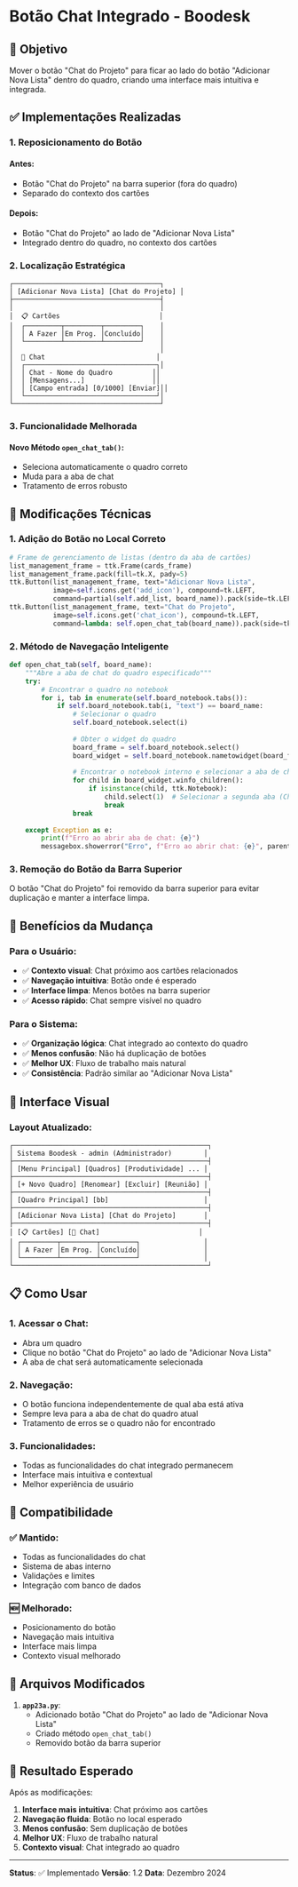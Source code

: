 # Botão Chat Integrado - Boodesk

## 🎯 Objetivo

Mover o botão "Chat do Projeto" para ficar ao lado do botão "Adicionar Nova Lista" dentro do quadro, criando uma interface mais intuitiva e integrada.

## ✅ Implementações Realizadas

### 1. **Reposicionamento do Botão**

#### Antes:
- Botão "Chat do Projeto" na barra superior (fora do quadro)
- Separado do contexto dos cartões

#### Depois:
- Botão "Chat do Projeto" ao lado de "Adicionar Nova Lista"
- Integrado dentro do quadro, no contexto dos cartões

### 2. **Localização Estratégica**

```
┌─────────────────────────────────────┐
│ [Adicionar Nova Lista] [Chat do Projeto] │
├─────────────────────────────────────┤
│                                     │
│  📋 Cartões                         │
│  ┌─────────┬─────────┬─────────┐    │
│  │ A Fazer │Em Prog. │Concluído│    │
│  └─────────┴─────────┴─────────┘    │
│                                     │
│  💬 Chat                            │
│  ┌─────────────────────────────────┐│
│  │ Chat - Nome do Quadro          ││
│  │ [Mensagens...]                 ││
│  │ [Campo entrada] [0/1000] [Enviar]││
│  └─────────────────────────────────┘│
└─────────────────────────────────────┘
```

### 3. **Funcionalidade Melhorada**

#### Novo Método `open_chat_tab()`:
- Seleciona automaticamente o quadro correto
- Muda para a aba de chat
- Tratamento de erros robusto

## 🔧 Modificações Técnicas

### 1. **Adição do Botão no Local Correto**

```python
# Frame de gerenciamento de listas (dentro da aba de cartões)
list_management_frame = ttk.Frame(cards_frame)
list_management_frame.pack(fill=tk.X, pady=5)
ttk.Button(list_management_frame, text="Adicionar Nova Lista", 
           image=self.icons.get('add_icon'), compound=tk.LEFT, 
           command=partial(self.add_list, board_name)).pack(side=tk.LEFT)
ttk.Button(list_management_frame, text="Chat do Projeto", 
           image=self.icons.get('chat_icon'), compound=tk.LEFT, 
           command=lambda: self.open_chat_tab(board_name)).pack(side=tk.LEFT, padx=(10, 0))
```

### 2. **Método de Navegação Inteligente**

```python
def open_chat_tab(self, board_name):
    """Abre a aba de chat do quadro especificado"""
    try:
        # Encontrar o quadro no notebook
        for i, tab in enumerate(self.board_notebook.tabs()):
            if self.board_notebook.tab(i, "text") == board_name:
                # Selecionar o quadro
                self.board_notebook.select(i)
                
                # Obter o widget do quadro
                board_frame = self.board_notebook.select()
                board_widget = self.board_notebook.nametowidget(board_frame)
                
                # Encontrar o notebook interno e selecionar a aba de chat
                for child in board_widget.winfo_children():
                    if isinstance(child, ttk.Notebook):
                        child.select(1)  # Selecionar a segunda aba (Chat)
                        break
                break
                
    except Exception as e:
        print(f"Erro ao abrir aba de chat: {e}")
        messagebox.showerror("Erro", f"Erro ao abrir chat: {e}", parent=self.root)
```

### 3. **Remoção do Botão da Barra Superior**

O botão "Chat do Projeto" foi removido da barra superior para evitar duplicação e manter a interface limpa.

## 🚀 Benefícios da Mudança

### Para o Usuário:
- ✅ **Contexto visual**: Chat próximo aos cartões relacionados
- ✅ **Navegação intuitiva**: Botão onde é esperado
- ✅ **Interface limpa**: Menos botões na barra superior
- ✅ **Acesso rápido**: Chat sempre visível no quadro

### Para o Sistema:
- ✅ **Organização lógica**: Chat integrado ao contexto do quadro
- ✅ **Menos confusão**: Não há duplicação de botões
- ✅ **Melhor UX**: Fluxo de trabalho mais natural
- ✅ **Consistência**: Padrão similar ao "Adicionar Nova Lista"

## 🎨 Interface Visual

### Layout Atualizado:
```
┌─────────────────────────────────────────────────┐
│ Sistema Boodesk - admin (Administrador)        │
├─────────────────────────────────────────────────┤
│ [Menu Principal] [Quadros] [Produtividade] ... │
├─────────────────────────────────────────────────┤
│ [+ Novo Quadro] [Renomear] [Excluir] [Reunião] │
├─────────────────────────────────────────────────┤
│ [Quadro Principal] [bb]                        │
├─────────────────────────────────────────────────┤
│ [Adicionar Nova Lista] [Chat do Projeto]       │
├─────────────────────────────────────────────────┤
│ [📋 Cartões] [💬 Chat]                         │
│ ┌─────────┬─────────┬─────────┐                │
│ │ A Fazer │Em Prog. │Concluído│                │
│ └─────────┴─────────┴─────────┘                │
└─────────────────────────────────────────────────┘
```

## 📋 Como Usar

### 1. **Acessar o Chat**:
- Abra um quadro
- Clique no botão "Chat do Projeto" ao lado de "Adicionar Nova Lista"
- A aba de chat será automaticamente selecionada

### 2. **Navegação**:
- O botão funciona independentemente de qual aba está ativa
- Sempre leva para a aba de chat do quadro atual
- Tratamento de erros se o quadro não for encontrado

### 3. **Funcionalidades**:
- Todas as funcionalidades do chat integrado permanecem
- Interface mais intuitiva e contextual
- Melhor experiência de usuário

## 🔄 Compatibilidade

### ✅ **Mantido**:
- Todas as funcionalidades do chat
- Sistema de abas interno
- Validações e limites
- Integração com banco de dados

### 🆕 **Melhorado**:
- Posicionamento do botão
- Navegação mais intuitiva
- Interface mais limpa
- Contexto visual melhorado

## 📁 Arquivos Modificados

1. **`app23a.py`**:
   - Adicionado botão "Chat do Projeto" ao lado de "Adicionar Nova Lista"
   - Criado método `open_chat_tab()`
   - Removido botão da barra superior

## 🎯 Resultado Esperado

Após as modificações:

1. **Interface mais intuitiva**: Chat próximo aos cartões
2. **Navegação fluida**: Botão no local esperado
3. **Menos confusão**: Sem duplicação de botões
4. **Melhor UX**: Fluxo de trabalho natural
5. **Contexto visual**: Chat integrado ao quadro

---

**Status**: ✅ Implementado
**Versão**: 1.2
**Data**: Dezembro 2024
